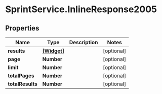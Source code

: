 # SprintService.InlineResponse2005

## Properties

Name | Type | Description | Notes
------------ | ------------- | ------------- | -------------
**results** | [**[Widget]**](Widget.md) |  | [optional] 
**page** | **Number** |  | [optional] 
**limit** | **Number** |  | [optional] 
**totalPages** | **Number** |  | [optional] 
**totalResults** | **Number** |  | [optional] 


